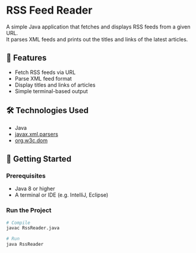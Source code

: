 # RSS Feed Reader

A simple Java application that fetches and displays RSS feeds from a given URL.  
It parses XML feeds and prints out the titles and links of the latest articles.

## 📌 Features
- Fetch RSS feeds via URL
- Parse XML feed format
- Display titles and links of articles
- Simple terminal-based output

## 🛠 Technologies Used
- Java
- [javax.xml.parsers](https://docs.oracle.com/javase/8/docs/api/javax/xml/parsers/package-summary.html)
- [org.w3c.dom](https://docs.oracle.com/javase/8/docs/api/org/w3c/dom/package-summary.html)

## 🚀 Getting Started

### Prerequisites
- Java 8 or higher
- A terminal or IDE (e.g. IntelliJ, Eclipse)

### Run the Project
```bash
# Compile
javac RssReader.java

# Run
java RssReader
